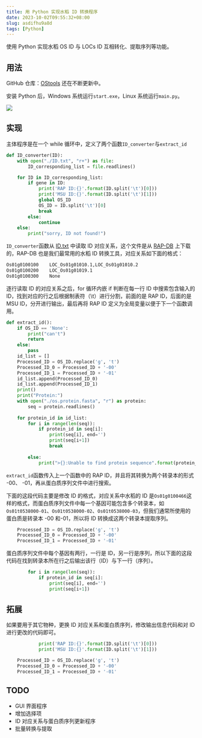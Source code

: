 ```yaml
---
title: 用 Python 实现水稻 ID 转换程序
date: 2023-10-02T09:55:32+08:00
slug: asdifhu9a8d
tags: [Python]
---
```


使用 Python 实现水稻 OS ID 与 LOCs ID 互相转化、提取序列等功能。

<!--more-->

## 用法

GitHub 仓库：[OStools](https://github.com/UncleCAT4/OStools) 还在不断更新中。

安装 Python 后，Windows 系统运行`start.exe`，Linux 系统运行`main.py`。

![](https://jihulab.com/UncleCAT4/static/-/raw/main/blog/202309292124230.png)

## 实现

主体程序是在一个 while 循环中，定义了两个函数`ID_converter`与`extract_id`

```python
def ID_converter(ID):
    with open("./ID.txt", "r+") as file:
        ID_corresponding_list = file.readlines()

    for ID in ID_corresponding_list:
        if gene in ID:
            print('RAP ID:{}'.format(ID.split('\t')[0]))
            print('MSU ID:{}'.format(ID.split('\t')[1]))
            global OS_ID
            OS_ID = ID.split('\t')[0]
            break
        else:
            continue
    else:
        print("sorry, ID not found!")
```

`ID_converter`函数从 [ID.txt](https://rapdb.dna.affrc.go.jp/download/archive/RAP-MSU_2023-09-07.txt.gz) 中读取 ID 对应关系，这个文件是从 [RAP-DB](https://rapdb.dna.affrc.go.jp/) 上下载的，RAP-DB 也是我们最常用的水稻 ID 转换工具，对应关系如下面的格式：

```txt
Os01g0100100	LOC_Os01g01010.1,LOC_Os01g01010.2
Os01g0100200	LOC_Os01g01019.1
Os01g0100300	None
```

逐行读取 ID 的对应关系之后，for 循环内嵌 if 判断在每一行 ID 中搜索包含输入的 ID，找到对应的行之后根据制表符（\t）进行分割，前面的是 RAP ID，后面的是 MSU ID，分开进行输出，最后再将 RAP ID 定义为全局变量以便于下一个函数调用。

```python
def extract_id():
    if OS_ID == 'None':
        print("can't")
        return
    else:
        pass
    id_list = []
    Processed_ID = OS_ID.replace('g', 't')
    Processed_ID_0 = Processed_ID + '-00'
    Processed_ID_1 = Processed_ID + '-01'
    id_list.append(Processed_ID_0)
    id_list.append(Processed_ID_1)
    print()
    print("Protein:")
    with open("./os.protein.fasta", "r") as protein:
        seq = protein.readlines()
    
    for protein_id in id_list:
        for i in range(len(seq)):
            if protein_id in seq[i]:
                print(seq[i], end='')
                print(seq[i+1])
                break
    
        else:
            print(">{}:Unable to find protein sequence".format(protein_id))
```

`extract_id`函数传入上一个函数中的 RAP ID，并且将其转换为两个转录本的形式 -00、 -01，再从蛋白质序列文件中进行搜索。

下面的这段代码主要是修改 ID 的格式，对应关系中水稻的 ID 是`Os01g0100466`这样的格式，而蛋白质序列文件中每一个基因可能包含多个转录本，如`Os01t0538000-01`、`Os01t0538000-02`、`Os01t0538000-03`，但我们通常所使用的蛋白质是转录本 -00 和-01，所以将 ID 转换成这两个转录本提取序列。

```python
    Processed_ID = OS_ID.replace('g', 't')
    Processed_ID_0 = Processed_ID + '-00'
    Processed_ID_1 = Processed_ID + '-01'
```

蛋白质序列文件中每个基因有两行，一行是 ID，另一行是序列，所以下面的这段代码在找到转录本所在行之后输出该行（ID）与下一行（序列）。

```python
        for i in range(len(seq)):
            if protein_id in seq[i]:
                print(seq[i], end='')
                print(seq[i+1])
```

## 拓展

如果要用于其它物种，更换 ID 对应关系和蛋白质序列，修改输出信息代码和对 ID 进行更改的代码即可。

```python
            print('RAP ID:{}'.format(ID.split('\t')[0]))
            print('MSU ID:{}'.format(ID.split('\t')[1]))
```

```python
    Processed_ID = OS_ID.replace('g', 't')
    Processed_ID_0 = Processed_ID + '-00'
    Processed_ID_1 = Processed_ID + '-01'
```

## TODO

- GUI 界面程序
- 增加选择项
- ID 对应关系与蛋白质序列更新程序
- 批量转换与提取